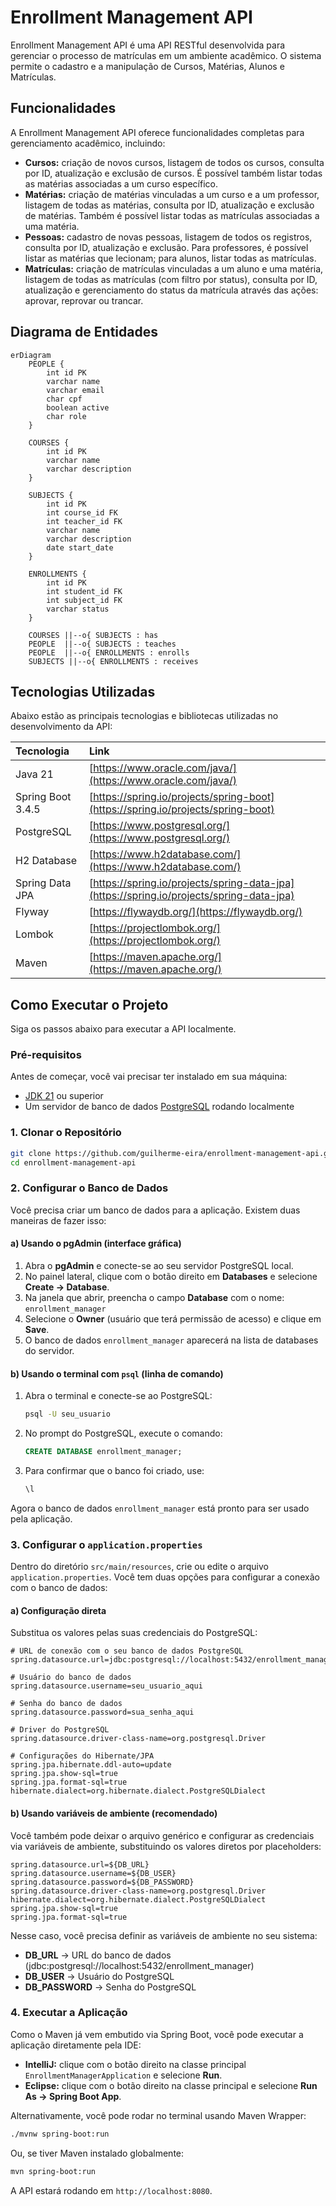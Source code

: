 # Enrollment Management API

Enrollment Management API é uma API RESTful desenvolvida para gerenciar o processo de matrículas em um ambiente acadêmico. O sistema permite o cadastro e a manipulação de Cursos, Matérias, Alunos e Matrículas.

## Funcionalidades

A Enrollment Management API oferece funcionalidades completas para gerenciamento acadêmico, incluindo:

* **Cursos:** criação de novos cursos, listagem de todos os cursos, consulta por ID, atualização e exclusão de cursos. É possível também listar todas as matérias associadas a um curso específico.
* **Matérias:** criação de matérias vinculadas a um curso e a um professor, listagem de todas as matérias, consulta por ID, atualização e exclusão de matérias. Também é possível listar todas as matrículas associadas a uma matéria.
* **Pessoas:** cadastro de novas pessoas, listagem de todos os registros, consulta por ID, atualização e exclusão. Para professores, é possível listar as matérias que lecionam; para alunos, listar todas as matrículas.
* **Matrículas:** criação de matrículas vinculadas a um aluno e uma matéria, listagem de todas as matrículas (com filtro por status), consulta por ID, atualização e gerenciamento do status da matrícula através das ações: aprovar, reprovar ou trancar.

## Diagrama de Entidades

```mermaid
erDiagram
    PEOPLE {
        int id PK
        varchar name
        varchar email
        char cpf
        boolean active
        char role
    }

    COURSES {
        int id PK
        varchar name
        varchar description
    }

    SUBJECTS {
        int id PK
        int course_id FK
        int teacher_id FK
        varchar name
        varchar description
        date start_date
    }

    ENROLLMENTS {
        int id PK
        int student_id FK
        int subject_id FK
        varchar status
    }

    COURSES ||--o{ SUBJECTS : has
    PEOPLE  ||--o{ SUBJECTS : teaches
    PEOPLE  ||--o{ ENROLLMENTS : enrolls
    SUBJECTS ||--o{ ENROLLMENTS : receives
```

## Tecnologias Utilizadas

Abaixo estão as principais tecnologias e bibliotecas utilizadas no desenvolvimento da API:

| Tecnologia          | Link                                                                  |
| :------------------ | :-------------------------------------------------------------------- |
| Java 21             | [https://www.oracle.com/java/](https://www.oracle.com/java/)          |
| Spring Boot 3.4.5   | [https://spring.io/projects/spring-boot](https://spring.io/projects/spring-boot) |
| PostgreSQL          | [https://www.postgresql.org/](https://www.postgresql.org/)            |
| H2 Database         | [https://www.h2database.com/](https://www.h2database.com/)            |
| Spring Data JPA     | [https://spring.io/projects/spring-data-jpa](https://spring.io/projects/spring-data-jpa) |
| Flyway              | [https://flywaydb.org/](https://flywaydb.org/)                        |
| Lombok              | [https://projectlombok.org/](https://projectlombok.org/)              |
| Maven               | [https://maven.apache.org/](https://maven.apache.org/)                |          |           |           |

## Como Executar o Projeto

Siga os passos abaixo para executar a API localmente.

### Pré-requisitos

Antes de começar, você vai precisar ter instalado em sua máquina:
* [JDK 21](https://www.oracle.com/java/technologies/downloads/#java21) ou superior
* Um servidor de banco de dados [PostgreSQL](https://www.postgresql.org/download/) rodando localmente

### 1. Clonar o Repositório

```bash
git clone https://github.com/guilherme-eira/enrollment-management-api.git
cd enrollment-management-api
```

### 2. Configurar o Banco de Dados

Você precisa criar um banco de dados para a aplicação. Existem duas maneiras de fazer isso:

#### a) Usando o pgAdmin (interface gráfica)
1. Abra o **pgAdmin** e conecte-se ao seu servidor PostgreSQL local.
2. No painel lateral, clique com o botão direito em **Databases** e selecione **Create → Database**.
3. Na janela que abrir, preencha o campo **Database** com o nome: `enrollment_manager`
4. Selecione o **Owner** (usuário que terá permissão de acesso) e clique em **Save**.
5. O banco de dados `enrollment_manager` aparecerá na lista de databases do servidor.

#### b) Usando o terminal com `psql` (linha de comando)
1. Abra o terminal e conecte-se ao PostgreSQL:

    ```bash
    psql -U seu_usuario
    ```
2. No prompt do PostgreSQL, execute o comando:

    ```sql
    CREATE DATABASE enrollment_manager;
    ```
3. Para confirmar que o banco foi criado, use:

    ```sql
    \l
    ```
Agora o banco de dados `enrollment_manager` está pronto para ser usado pela aplicação.

### 3. Configurar o `application.properties`

Dentro do diretório `src/main/resources`, crie ou edite o arquivo `application.properties`. Você tem duas opções para configurar a conexão com o banco de dados:

#### a) Configuração direta
Substitua os valores pelas suas credenciais do PostgreSQL:

```properties
# URL de conexão com o seu banco de dados PostgreSQL
spring.datasource.url=jdbc:postgresql://localhost:5432/enrollment_manager

# Usuário do banco de dados
spring.datasource.username=seu_usuario_aqui

# Senha do banco de dados
spring.datasource.password=sua_senha_aqui

# Driver do PostgreSQL
spring.datasource.driver-class-name=org.postgresql.Driver

# Configurações do Hibernate/JPA
spring.jpa.hibernate.ddl-auto=update
spring.jpa.show-sql=true
spring.jpa.format-sql=true
hibernate.dialect=org.hibernate.dialect.PostgreSQLDialect
```
#### b) Usando variáveis de ambiente (recomendado)
Você também pode deixar o arquivo genérico e configurar as credenciais via variáveis de ambiente, substituindo os valores diretos por placeholders:

```properties
spring.datasource.url=${DB_URL}
spring.datasource.username=${DB_USER}
spring.datasource.password=${DB_PASSWORD}
spring.datasource.driver-class-name=org.postgresql.Driver
hibernate.dialect=org.hibernate.dialect.PostgreSQLDialect
spring.jpa.show-sql=true
spring.jpa.format-sql=true
```
Nesse caso, você precisa definir as variáveis de ambiente no seu sistema:

- **DB_URL** → URL do banco de dados (jdbc:postgresql://localhost:5432/enrollment_manager)
- **DB_USER** → Usuário do PostgreSQL
- **DB_PASSWORD** → Senha do PostgreSQL

### 4. Executar a Aplicação

Como o Maven já vem embutido via Spring Boot, você pode executar a aplicação diretamente pela IDE:

- **IntelliJ:** clique com o botão direito na classe principal `EnrollmentManagerApplication` e selecione **Run**.
- **Eclipse:** clique com o botão direito na classe principal e selecione **Run As → Spring Boot App**.

Alternativamente, você pode rodar no terminal usando Maven Wrapper:

```bash
./mvnw spring-boot:run
```
Ou, se tiver Maven instalado globalmente:

```bash
mvn spring-boot:run
```
A API estará rodando em ```http://localhost:8080```.

